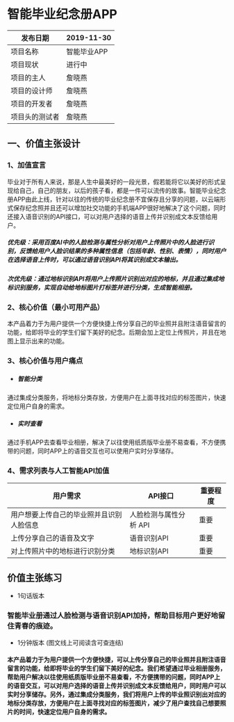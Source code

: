 # 智能毕业纪念册APP
 |  发布日期 | 2019-11-30 |
 | -- | -- |
 |  项目名称 | 智能毕业APP |
 |  项目现状 | 进行中 |
 |  项目的主人 | 詹晓燕|
 |  项目的设计师 | 詹晓燕 |
 |  项目的开发者 | 詹晓燕 |
 |  项目头的测试者 | 詹晓燕  |
 
## 一、价值主张设计
### 1、加值宣言
毕业对于所有人来说，那是人生中最美好的一段光景，假若能将它以美好的形式呈现给自己，自己的朋友，以后的孩子看，都是一件可以流传的故事。智能毕业纪念册APP由此上线，针对以往的传统的毕业纪念册不宜保存且分享的问题，以云端形式保存纪念照并且还可以增加社交功能的手机端APP很好地解决了这个问题，同时还接入语音识别的API接口，可以对用户选择的语音上传并识别成文本反馈给用户。
##### 优先级：采用百度AI中的人脸检测与属性分析对用户上传照片中的人脸进行识别，反馈给用户人脸识结果的多种属性信息（包括年龄、性别、表情），同时用户在选择语音上传时，可以通过语音识别API将其识别成文本输出。
##### 次优先级：通过地标识别API将用户上传照片识别出对应的地标，并且通过集成地标识别服务，实现自动给地标图片打标签并进行分类，生成智能相册。
### 2、核心价值（最小可用产品）
本产品着力于为用户提供一个方便快捷上传分享自己的毕业照并且附注语音留言的功能，给即将毕业的学生们留下美好的纪念。后期会加上定位上传照片，并且在地图上显示出来的功能。

### 3、核心价值与用户痛点
* ##### 智能分类
通过集成分类服务，将地标分类存放，方便用户在上面寻找对应的标签图片，快速定位用户自身的需求。
* ##### 实时查看
通过手机APP去查看毕业相册，解决了以往使用纸质版毕业册不易查看，不方便携带的问题，同时APP上的语音交互也可以使用户实时分享储存。

### 4、需求列表与人工智能API加值
|  用户需求  | API接口  | 重要程度  |
|  ----  | ----  | ----  |
| 用户想要上传自己的毕业照并且识别人脸信息 |人脸检测与属性分析 API | 重要 |
| 上传分享自己的语音及文字 | 语音识别API | 重要 |
| 对上传照片中的地标进行识别分类| 地标识别API | 重要 |


## 价值主张练习
* 1句话版本
### 智能毕业册通过人脸检测与语音识别API加持，帮助目标用户更好地留住青春的痕迹。

* 1分钟版本 (图文线上可阅读含可查连结)
#### 本产品着力于为用户提供一个方便快捷，可以上传分享自己的毕业照并且附注语音留言的功能，给即将毕业的学生们留下美好的纪念。我们希望通过毕业相册服务，帮助用户解决以往使用纸质版毕业册不易查看，不方便携带的问题，同时APP上的语音交互，可以对用户选择的语音上传并识别成文本反馈给用户，同时用户可以实时分享储存。另外，通过集成分类服务，我们将用户上传的毕业照识别出对应的地标分类存放，方便用户在上面寻找对应的标签图片，减少了用户查找自己想要照片的时间，快速定位用户自身的需求。
